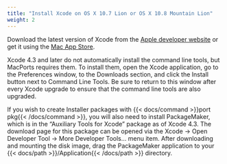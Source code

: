 ```yaml
---
title: "Install Xcode on OS X 10.7 Lion or OS X 10.8 Mountain Lion"
weight: 2
---
```



Download the latest version of Xcode from the [Apple developer website](https://developer.apple.com/downloads/index.action) or get it using the [Mac App Store](https://itunes.apple.com/us/app/xcode/id497799835).

Xcode 4.3 and later do not automatically install the command line tools, but MacPorts requires them. To install them, open the Xcode application, go to the Preferences window, to the Downloads section, and click the Install button next to Command Line Tools. Be sure to return to this window after every Xcode upgrade to ensure that the command line tools are also upgraded.

If you wish to create Installer packages with {{< docs/command >}}port pkg{{< /docs/command >}}, you will also need to install PackageMaker, which is in the “Auxiliary Tools for Xcode” package as of Xcode 4.3. The download page for this package can be opened via the Xcode -> Open Developer Tool -> More Developer Tools... menu item. After downloading and mounting the disk image, drag the PackageMaker application to your {{< docs/path >}}/Application{{< /docs/path >}} directory.
